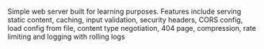 Simple web server built for learning purposes. Features include serving static content, caching, input validation, security headers, CORS config, load config from file,
content type negotiation, 404 page, compression, rate limiting and logging with rolling logs 
